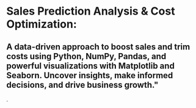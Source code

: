
# Sales Prediction Analysis & Cost Optimization: 
## A data-driven approach to boost sales and trim costs using Python, NumPy, Pandas, and powerful visualizations with Matplotlib and Seaborn. Uncover insights, make informed decisions, and drive business growth."
.
